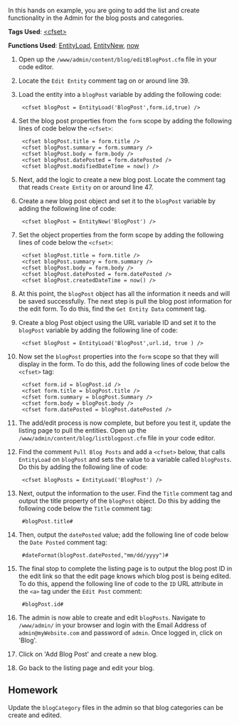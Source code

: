 In this hands on example, you are going to add the list and create functionality in the Admin for the blog posts and categories.

**Tags Used**: [\<cfset>](http://help.adobe.com/en_US/ColdFusion/10.0/CFMLRef/WSc3ff6d0ea77859461172e0811cbec22c24-7ffd.html)

**Functions Used**: [EntityLoad](http://help.adobe.com/en_US/ColdFusion/10.0/CFMLRef/WS32C28934-CDCE-497f-8212-6342141C5846.html), [EntityNew](http://help.adobe.com/en_US/ColdFusion/10.0/CFMLRef/WSfd7453be0f56bba437188258123092b394c-7ffe.html), [now](http://help.adobe.com/en_US/ColdFusion/10.0/CFMLRef/WSc3ff6d0ea77859461172e0811cbec22c24-7ff5.html)

1. Open up the `/www/admin/content/blog/editBlogPost.cfm` file in your code editor.
1. Locate the `Edit Entity` comment tag on or around line 39.
1. Load the entity into a `blogPost` variable by adding the following code:

        <cfset blogPost = EntityLoad('BlogPost',form.id,true) />

1. Set the blog post properties from the `form` scope by adding the following lines of code below the `<cfset>`:

        <cfset blogPost.title = form.title />
        <cfset blogPost.summary = form.summary />
        <cfset blogPost.body = form.body />
        <cfset blogPost.datePosted = form.datePosted />
        <cfset blogPost.modifiedDateTime = now() />

1. Next, add the logic to create a new blog post. Locate the comment tag that reads `Create Entity` on or around line 47.
1. Create a new blog post object and set it to the `blogPost` variable by adding the following line of code:

        <cfset blogPost = EntityNew('BlogPost') />

1. Set the object properties from the form scope by adding the following lines of code below the `<cfset>`:

        <cfset blogPost.title = form.title />
        <cfset blogPost.summary = form.summary />
        <cfset blogPost.body = form.body />
        <cfset blogPost.datePosted = form.datePosted />
        <cfset blogPost.createdDateTime = now() />

1. At this point, the `blogPost` object has all the information it needs and will be saved successfully. The next step is pull the blog post information for the edit form. To do this, find the `Get Entity Data` comment tag.
1. Create a blog Post object using the URL variable ID and set it to the `blogPost` variable by adding the following line of code:

        <cfset blogPost = EntityLoad('BlogPost',url.id, true ) />

1. Now set the `blogPost` properties into the `form` scope so that they will display in the form. To do this, add the following lines of code below the `<cfset>` tag:

        <cfset form.id = blogPost.id />
        <cfset form.title = blogPost.title />
        <cfset form.summary = blogPost.Summary />
        <cfset form.body = blogPost.body />
        <cfset form.datePosted = blogPost.datePosted />

1. The add/edit process is now complete, but before you test it, update the listing page to pull the entities. Open up the `/www/admin/content/blog/listblogpost.cfm` file in your code editor.
1. Find the comment `Pull Blog Posts` and add a `<cfset>` below, that calls `EntityLoad` on `blogPost` and sets the value to a variable called `blogPosts`. Do this by adding the following line of code:

        <cfset blogPosts = EntityLoad('BlogPost') />

1. Next, output the information to the user. Find the `Title` comment tag and output the title property of the `blogPost` object. Do this by adding the following code below the `Title` comment tag:

        #blogPost.title#

1. Then, output the `datePosted` value; add the following line of code below the `Date Posted` comment tag:

        #dateFormat(blogPost.datePosted,"mm/dd/yyyy")#

1. The final stop to complete the listing page is to output the blog post ID in the edit link so that the edit page knows which blog post is being edited. To do this, append the following line of code to the `ID` URL attribute in the `<a>` tag under the `Edit Post` comment:

        #blogPost.id#

1. The admin is now able to create and edit `blogPosts`. Navigate to `/www/admin/` in your browser and login with the Email Address of `admin@myWebsite.com` and password of `admin`. Once logged in, click on 'Blog'.
1. Click on 'Add Blog Post' and create a new blog.
1. Go back to the listing page and edit your blog.

Homework
--------

Update the `blogCategory` files in the admin so that blog categories can be create and edited.